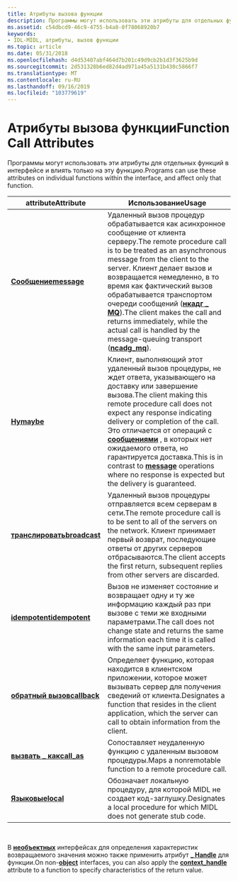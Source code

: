 ```yaml
---
title: Атрибуты вызова функции
description: Программы могут использовать эти атрибуты для отдельных функций в интерфейсе и влиять только на эту функцию.
ms.assetid: c54dbcd9-46c9-4755-b4a8-0f78068920b7
keywords:
- IDL-MIDL, атрибуты, вызов функции
ms.topic: article
ms.date: 05/31/2018
ms.openlocfilehash: d4d53407abf464d7b201c49d9cb2b1d3f3625b9d
ms.sourcegitcommit: 2d531328b6ed82d4ad971a45a5131b430c5866f7
ms.translationtype: MT
ms.contentlocale: ru-RU
ms.lasthandoff: 09/16/2019
ms.locfileid: "103779619"
---
```

# <a name="function-call-attributes"></a><span data-ttu-id="50973-104">Атрибуты вызова функции</span><span class="sxs-lookup"><span data-stu-id="50973-104">Function Call Attributes</span></span>

<span data-ttu-id="50973-105">Программы могут использовать эти атрибуты для отдельных функций в интерфейсе и влиять только на эту функцию.</span><span class="sxs-lookup"><span data-stu-id="50973-105">Programs can use these attributes on individual functions within the interface, and affect only that function.</span></span>



| <span data-ttu-id="50973-106">attribute</span><span class="sxs-lookup"><span data-stu-id="50973-106">Attribute</span></span>                        | <span data-ttu-id="50973-107">Использование</span><span class="sxs-lookup"><span data-stu-id="50973-107">Usage</span></span>                                                                                                                                                                                                                                                      |
|----------------------------------|------------------------------------------------------------------------------------------------------------------------------------------------------------------------------------------------------------------------------------------------------------|
| [<span data-ttu-id="50973-108">**Сообщение**</span><span class="sxs-lookup"><span data-stu-id="50973-108">**message**</span></span>](message.md)       | <span data-ttu-id="50973-109">Удаленный вызов процедур обрабатывается как асинхронное сообщение от клиента серверу.</span><span class="sxs-lookup"><span data-stu-id="50973-109">The remote procedure call is to be treated as an asynchronous message from the client to the server.</span></span> <span data-ttu-id="50973-110">Клиент делает вызов и возвращается немедленно, в то время как фактический вызов обрабатывается транспортом очереди сообщений ([**нкадг \_ MQ**](ncadg-mq.md)).</span><span class="sxs-lookup"><span data-stu-id="50973-110">The client makes the call and returns immediately, while the actual call is handled by the message-queuing transport ([**ncadg\_mq**](ncadg-mq.md)).</span></span> |
| [<span data-ttu-id="50973-111">**Ну**</span><span class="sxs-lookup"><span data-stu-id="50973-111">**maybe**</span></span>](maybe.md)           | <span data-ttu-id="50973-112">Клиент, выполняющий этот удаленный вызов процедуры, не ждет ответа, указывающего на доставку или завершение вызова.</span><span class="sxs-lookup"><span data-stu-id="50973-112">The client making this remote procedure call does not expect any response indicating delivery or completion of the call.</span></span> <span data-ttu-id="50973-113">Это отличается от операций с [**сообщениями**](message.md) , в которых нет ожидаемого ответа, но гарантируется доставка.</span><span class="sxs-lookup"><span data-stu-id="50973-113">This is in contrast to [**message**](message.md) operations where no response is expected but the delivery is guaranteed.</span></span>        |
| [<span data-ttu-id="50973-114">**транслировать**</span><span class="sxs-lookup"><span data-stu-id="50973-114">**broadcast**</span></span>](broadcast.md)   | <span data-ttu-id="50973-115">Удаленный вызов процедуры отправляется всем серверам в сети.</span><span class="sxs-lookup"><span data-stu-id="50973-115">The remote procedure call is to be sent to all of the servers on the network.</span></span> <span data-ttu-id="50973-116">Клиент принимает первый возврат, последующие ответы от других серверов отбрасываются.</span><span class="sxs-lookup"><span data-stu-id="50973-116">The client accepts the first return, subsequent replies from other servers are discarded.</span></span>                                                                                    |
| [<span data-ttu-id="50973-117">**idempotent**</span><span class="sxs-lookup"><span data-stu-id="50973-117">**idempotent**</span></span>](idempotent.md) | <span data-ttu-id="50973-118">Вызов не изменяет состояние и возвращает одну и ту же информацию каждый раз при вызове с теми же входными параметрами.</span><span class="sxs-lookup"><span data-stu-id="50973-118">The call does not change state and returns the same information each time it is called with the same input parameters.</span></span>                                                                                                                                     |
| [<span data-ttu-id="50973-119">**обратный вызов**</span><span class="sxs-lookup"><span data-stu-id="50973-119">**callback**</span></span>](callback.md)     | <span data-ttu-id="50973-120">Определяет функцию, которая находится в клиентском приложении, которое может вызывать сервер для получения сведений от клиента.</span><span class="sxs-lookup"><span data-stu-id="50973-120">Designates a function that resides in the client application, which the server can call to obtain information from the client.</span></span>                                                                                                                             |
| [<span data-ttu-id="50973-121">**вызвать \_ как**</span><span class="sxs-lookup"><span data-stu-id="50973-121">**call\_as**</span></span>](call-as.md)      | <span data-ttu-id="50973-122">Сопоставляет неудаленную функцию с удаленным вызовом процедуры.</span><span class="sxs-lookup"><span data-stu-id="50973-122">Maps a nonremotable function to a remote procedure call.</span></span>                                                                                                                                                                                                   |
| [<span data-ttu-id="50973-123">**Языковые**</span><span class="sxs-lookup"><span data-stu-id="50973-123">**local**</span></span>](local.md)           | <span data-ttu-id="50973-124">Обозначает локальную процедуру, для которой MIDL не создает код-заглушку.</span><span class="sxs-lookup"><span data-stu-id="50973-124">Designates a local procedure for which MIDL does not generate stub code.</span></span>                                                                                                                                                                                   |



 

<span data-ttu-id="50973-125">В [**необъектных**](object.md) интерфейсах для определения характеристик возвращаемого значения можно также применить атрибут [**\_ Handle**](context-handle.md) для функции.</span><span class="sxs-lookup"><span data-stu-id="50973-125">On non-[**object**](object.md) interfaces, you can also apply the [**context\_handle**](context-handle.md) attribute to a function to specify characteristics of the return value.</span></span>

 

 




